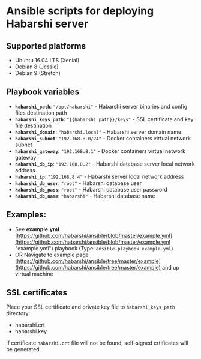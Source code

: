 # Ansible scripts for deploying **Habarshi** server


## Supported platforms

- Ubuntu 16.04 LTS (Xenial)
- Debian 8 (Jessie)
- Debian 9 (Stretch)

## Playbook variables

- **`habarshi_path`**: `"/opt/habarshi"` -  Habarshi server binaries and config files destination path
- **`habarshi_keys_path`**: `"{{habarshi_path}}/keys"` - SSL certificate and key file destination
- **`habarshi_domain`**: `"habarshi.local"` - Habarshi server domain name
- **`habarshi_subnet`**: `"192.168.8.0/24"` - Docker containers virtual network subnet
- **`habarshi_gateway`**: `"192.168.8.1"` - Docker containers virtual network gateway
- **`habarshi_db_ip`**: `"192.168.8.2"` - Habarshi database server local network address
- **`habarshi_ip`**: `"192.168.8.4"` - Habarshi server local network address
- **`habarshi_db_user`**: `"root"` - Habarshi database user
- **`habarshi_db_pass`**: `"root"` - Habarshi database user password
- **`habarshi_db_name`**: `"habarshi"` - Habarshi database name

## Examples:

  - See **example.yml** [https://github.com/habarshi/ansible/blob/master/example.yml](https://github.com/habarshi/ansible/blob/master/example.yml "example.yml") playbook (Type: `ansible-playbook example.yml`)
  - OR Navigate to example page [https://github.com/habarshi/ansible/tree/master/example](https://github.com/habarshi/ansible/tree/master/example) and up virtual machine 




## SSL certificates

 Place your SSL certificate and private key file to `habarshi_keys_path` directory:

- habarshi.crt
- habarshi.key

 if certificate `habarshi.crt` file will not be found, self-signed crtificates will be generated